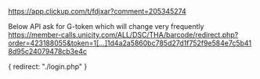 https://app.clickup.com/t/fdjxar?comment=205345274


Below API ask for G-token which will change very frequently
https://member-calls.unicity.com/ALL/DSC/THA/barcode/redirect.php?order=423188055&token=1[…]1d4a2a5860bc785d27d1f752f9e584e7c5b418d95c24079478cb3e4c

{
    redirect: "./login.php"
}



